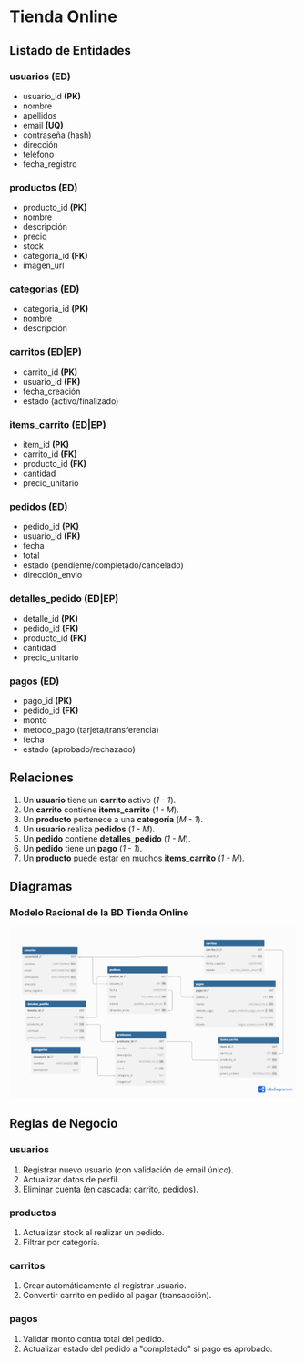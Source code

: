 # Tienda Online

## Listado de Entidades

### usuarios **(ED)**
- usuario_id **(PK)**
- nombre
- apellidos
- email **(UQ)**
- contraseña (hash)
- dirección
- teléfono
- fecha_registro

### productos **(ED)**
- producto_id **(PK)**
- nombre
- descripción
- precio
- stock
- categoria_id **(FK)**
- imagen_url

### categorias **(ED)**
- categoria_id **(PK)**
- nombre
- descripción

### carritos **(ED|EP)**
- carrito_id **(PK)**
- usuario_id **(FK)**
- fecha_creación
- estado (activo/finalizado)

### items_carrito **(ED|EP)**
- item_id **(PK)**
- carrito_id **(FK)**
- producto_id **(FK)**
- cantidad
- precio_unitario

### pedidos **(ED)**
- pedido_id **(PK)**
- usuario_id **(FK)**
- fecha
- total
- estado (pendiente/completado/cancelado)
- dirección_envio

### detalles_pedido **(ED|EP)**
- detalle_id **(PK)**
- pedido_id **(FK)**
- producto_id **(FK)**
- cantidad
- precio_unitario

### pagos **(ED)**
- pago_id **(PK)**
- pedido_id **(FK)**
- monto
- metodo_pago (tarjeta/transferencia)
- fecha
- estado (aprobado/rechazado)

## Relaciones

1. Un **usuario** tiene un **carrito** activo (_1 - 1_).
2. Un **carrito** contiene **items_carrito** (_1 - M_).
3. Un **producto** pertenece a una **categoría** (_M - 1_).
4. Un **usuario** realiza **pedidos** (_1 - M_).
5. Un **pedido** contiene **detalles_pedido** (_1 - M_).
6. Un **pedido** tiene un **pago** (_1 - 1_).
7. Un **producto** puede estar en muchos **items_carrito** (_1 - M_).

## Diagramas

### **Modelo Racional de la BD Tienda Online**

![Diagrama Racional Tienda Online](./assets/Tienda%20Online%20Diagrama%20Racional.png)

## Reglas de Negocio

### usuarios
1. Registrar nuevo usuario (con validación de email único).
2. Actualizar datos de perfil.
3. Eliminar cuenta (en cascada: carrito, pedidos).

### productos
1. Actualizar stock al realizar un pedido.
2. Filtrar por categoría.

### carritos
1. Crear automáticamente al registrar usuario.
2. Convertir carrito en pedido al pagar (transacción).

### pagos
1. Validar monto contra total del pedido.
2. Actualizar estado del pedido a "completado" si pago es aprobado.
